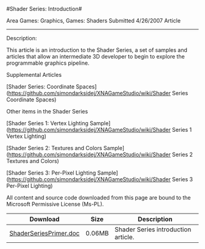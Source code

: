 #Shader Series: Introduction#

Area
Games: Graphics, Games: Shaders
Submitted
4/26/2007
Article

---

Description:

This article is an introduction to the Shader Series, a set of samples and articles that allow an intermediate 3D developer to begin to explore the programmable graphics pipeline.

Supplemental Articles

[Shader Series: Coordinate Spaces](https://github.com/simondarksidej/XNAGameStudio/wiki/Shader Series Coordinate Spaces)


Other items in the Shader Series

[Shader Series 1: Vertex Lighting Sample](https://github.com/simondarksidej/XNAGameStudio/wiki/Shader Series 1 Vertex Lighting)

[Shader Series 2: Textures and Colors Sample](https://github.com/simondarksidej/XNAGameStudio/wiki/Shader Series 2 Textures and Colors)

[Shader Series 3: Per-Pixel Lighting Sample](https://github.com/simondarksidej/XNAGameStudio/wiki/Shader Series 3 Per-Pixel Lighting)



All content and source code downloaded from this page are bound to the Microsoft Permissive License (Ms-PL).

Download | Size | Description
---|---|---|
[ShaderSeriesPrimer.doc](https://github.com/simondarksidej/XNAGameStudio/blob/master/Documents/ShaderSeriesPrimer.doc?raw=true) | 0.06MB | Shader Series introduction article. 